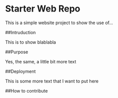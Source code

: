# Starter Web Repo

This is a simple website project to
show the use of...

##Intruduction

This is to show
blablabla

##Purpose

Yes, the same, a little bit more text

##Deployment

This is some more text
that I want to put here

##How to contribute